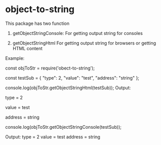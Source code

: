 # object-to-string

This package has two  function

1. getObjectStringConsole:
    For getting output string for consoles

2. getObjectStringHtml
    For getting output string for browsers or getting HTML content


Example:

 const objToStr = require('obect-to-string');

const testSub = {
    "type": 2,
    "value": "test",
    "address": "string"
};

console.log(objToStr.getObjectStringHtml(testSub));
Output:
<p> type = 2</p>
<p> value = test</p>
<p> address = string</p>


console.log(objToStr.getObjectStringConsole(testSub));

Output:
type = 2
value = test
address = string
